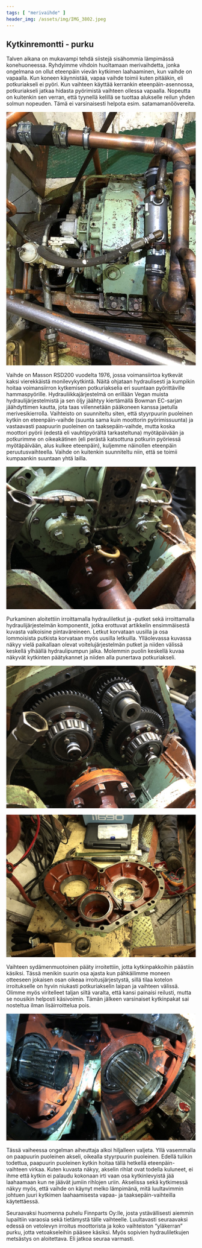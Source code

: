 ```yaml
---
tags: [ "merivaihde" ]
header_img: /assets/img/IMG_3802.jpeg
---
```


## Kytkinremontti - purku

Talven aikana on mukavampi tehdä siistejä sisähommia lämpimässä konehuoneessa. Ryhdyimme vihdoin huoltamaan merivaihdetta, jonka ongelmana on ollut eteenpäin vievän kytkimen laahaaminen, kun vaihde on vapaalla. Kun koneen käynnistää, vapaa vaihde toimii kuten pitääkin, eli potkuriakseli ei pyöri. Kun vaihteen käyttää kerrankin eteenpäin-asennossa, potkuriakseli jatkaa hidasta pyörimistä vaihteen ollessa vapaalla. Nopeutta on kuitenkin sen verran, että tyynellä kelillä se tuottaa alukselle reilun yhden solmun nopeuden. Tämä ei varsinaisesti helpota esim. satamamanöövereita.

![kytkin.jpeg](/assets/img/kytkin.jpeg)

Vaihde on Masson RSD200 vuodelta 1976, jossa voimansiirtoa kytkevät kaksi vierekkäistä monilevykytkintä. Näitä ohjataan hydraulisesti ja kumpikin hoitaa voimansiirron kytkemisen potkuriakselia eri suuntaan pyörittäville hammaspyörille. Hydrauliikkajärjestelmä on erillään Vegan muista hydraulijärjestelmistä ja sen öljy jäähtyy kiertämällä Bowman EC-sarjan jäähdyttimen kautta, jota taas viilennetään pääkoneen kanssa jaetulla merivesikierrolla. Vaihteisto on suunniteltu siten, että styyrpuurin puoleinen kytkin on eteenpäin-vaihde (suunta sama kuin moottorin pyörimissuunta) ja vastaavasti paapuurin puoleinen on taaksepäin-vaihde, mutta koska moottori pyörii (edestä eli vauhtipyörältä tarkasteltuna) myötäpäivään ja potkurimme on oikeakätinen (eli perästä katsottuna potkurin pyöriessä myötäpäivään, alus kulkee eteenpäin), kuljemme näinollen eteenpäin peruutusvaihteella. Vaihde on kuitenkin suunniteltu niin, että se toimii kumpaankin suuntaan yhtä lailla.

![IMG_3349_small.jpg](/assets/img/IMG_3349_small.jpg)

Purkaminen aloitettiin irroittamalla hydrauliletkut ja -putket sekä irroittamalla hydraulijärjestelmän komponentit, jotka erottuvat artikkelin ensimmäisestä kuvasta valkoisine pintaväreineen. Letkut korvataan uusilla ja osa lommoisista putkista korvataan myös uusilla letkuilla. Ylläolevassa kuvassa näkyy vielä paikallaan olevat voitelujärjestelmän putket ja niiden välissä keskellä ylhäällä hydraulipumpun jalka. Molemmin puolin keskellä kuvaa näkyvät kytkinten päätykannet ja niiden alla punertava potkuriakseli.

![IMG_3802.jpeg](/assets/img/IMG_3802.jpeg)

![IMG_1611.jpeg](/assets/img/IMG_1611.jpeg)

Vaihteen sydämenmuotoinen pääty irroitettiin, jotta kytkinpakkoihin päästiin käsiksi. Tässä menikin suurin osa ajasta kun pähkäilimme moneen otteeseen jokaisen osan oikeaa irroitusjärjestystä, sillä tilaa kotelon irroitukselle on hyvin niukasti potkuriakselin laipan ja vaihteen välissä. Olimme myös viritelleet taljan siltä varalta, että kansi painaisi reilusti, mutta se nousikin helposti käsivoimin. Tämän jälkeen varsinaiset kytkinpakat sai nosteltua ilman lisäirroittelua pois.

![IMG_6100.jpg](/assets/img/IMG_6100.jpg)

Tässä vaiheessa ongelman aiheuttaja alkoi hiljalleen valjeta. Yllä vasemmalla on paapuurin puoleinen akseli, oikealla styyrpuurin puoleinen. Edellä tulikin todettua, paapuurin puoleinen kytkin hoitaa tällä hetkellä eteenpäin-vaihteen virkaa. Kuten kuvasta näkyy, akselin rihlat ovat todella kuluneet, ei ihme että kytkin ei palaudu kokonaan irti vaan osa kytkinlevyistä jää laahaamaan kun ne jäävät jumiin rihlojen uriin. Akselissa sekä kytkimessä näkyy myös, että vaihde on käynyt melko lämpimänä, mitä luultavimmin johtuen juuri kytkimen laahaamisesta vapaa- ja taaksepäin-vaihteilla käytettäessä.

Seuraavaksi huomenna puhelu Finnparts Oy:lle, josta ystävällisesti aiemmin lupailtiin varaosia sekä tietämystä tälle vaihteelle. Luultavasti seuraavaksi edessä on vetolevyn irroitus moottorista ja koko vaihteiston “yläkerran” purku, jotta vetoakseleihin pääsee käsiksi. Myös sopivien hydrauliletkujen metsästys on aloitettava. Eli jatkoa seuraa varmasti.

